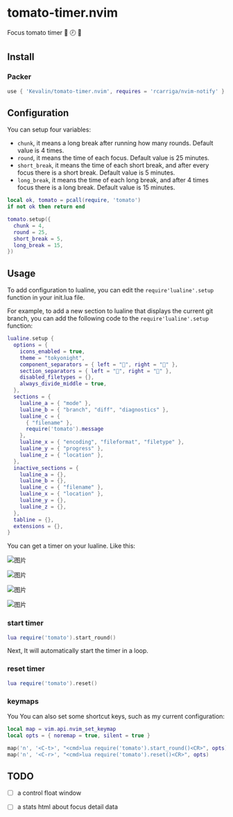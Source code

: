 # tomato-timer.nvim
Focus tomato timer 🍅 🕗 🎯

## Install

### Packer

```lua
use { 'Kevalin/tomato-timer.nvim', requires = 'rcarriga/nvim-notify' }
```

## Configuration

You can setup four variables:

- `chunk`, it means a long break after running how many rounds. Default value is 4 times.
- `round`, it means the time of each focus. Default value is 25 minutes.
- `short_break`, it means the time of each short break, and after every focus there is a short break. Default value is 5 minutes.
- `long_break`, it means the time of each long break, and after 4 times focus there is a long break. Default value is 15 minutes.

```lua
local ok, tomato = pcall(require, 'tomato')
if not ok then return end

tomato.setup({
  chunk = 4,
  round = 25,
  short_break = 5,
  long_break = 15,
})
```

## Usage

To add configuration to lualine, you can edit the `require'lualine'.setup` function in your init.lua file.

For example, to add a new section to lualine that displays the current git branch, you can add the following code to the `require'lualine'.setup` function:

```lua
lualine.setup {
  options = {
    icons_enabled = true,
    theme = "tokyonight",
    component_separators = { left = "", right = "" },
    section_separators = { left = "", right = "" },
    disabled_filetypes = {},
    always_divide_middle = true,
  },
  sections = {
    lualine_a = { "mode" },
    lualine_b = { "branch", "diff", "diagnostics" },
    lualine_c = {
      { "filename" },
      require('tomato').message
    },
    lualine_x = { "encoding", "fileformat", "filetype" },
    lualine_y = { "progress" },
    lualine_z = { "location" },
  },
  inactive_sections = {
    lualine_a = {},
    lualine_b = {},
    lualine_c = { "filename" },
    lualine_x = { "location" },
    lualine_y = {},
    lualine_z = {},
  },
  tabline = {},
  extensions = {},
}
```
You can get a timer on your lualine. Like this:

![图片](https://user-images.githubusercontent.com/3123807/221552993-536d51f9-b4cb-4332-876b-2ac7687886d1.png)

![图片](https://user-images.githubusercontent.com/3123807/221553083-a28a6e35-95fd-4531-8cd0-c6146e00373c.png)

![图片](https://user-images.githubusercontent.com/3123807/221553276-eb157d3c-3e43-4b88-9f09-634c519399ba.png)

![图片](https://user-images.githubusercontent.com/3123807/221553621-09871332-2ea5-48be-95b0-66d24554fedd.png)

### start timer

```lua
lua require('tomato').start_round()
```

Next, It will automatically start the timer in a loop.

### reset timer

```lua
lua require('tomato').reset()
```

### keymaps

You You can also set some shortcut keys, such as my current configuration:

```lua
local map = vim.api.nvim_set_keymap
local opts = { noremap = true, silent = true }

map('n', '<C-t>', "<cmd>lua require('tomato').start_round()<CR>", opts)
map('n', '<C-r>', "<cmd>lua require('tomato').reset()<CR>", opts)
```

## TODO

- [ ] a control float window
- [ ] a stats html about focus detail data


